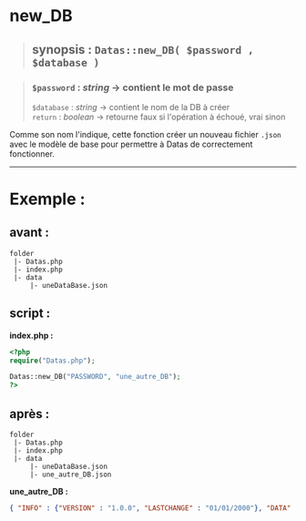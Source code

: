 # new_DB

> ## synopsis : `Datas::new_DB( $password , $database )`  

> ### `$password` : *string* -> contient le mot de passe  
> `$database` : *string* -> contient le nom de la DB à créer  
> `return` : *boolean* -> retourne faux si l'opération à échoué, vrai sinon  

Comme son nom l'indique, cette fonction créer un nouveau fichier `.json` avec le modèle de base pour permettre à Datas de correctement fonctionner.

---

# Exemple : 

## avant :

```
folder
 |- Datas.php
 |- index.php
 |- data
     |- uneDataBase.json
```

## script :

**index.php :**  

```php
<?php
require("Datas.php");

Datas::new_DB("PASSWORD", "une_autre_DB");
?>
```

## après :

```
folder
 |- Datas.php
 |- index.php
 |- data
     |- uneDataBase.json
     |- une_autre_DB.json
```

**une_autre_DB :**  

```JSON
{ "INFO" : {"VERSION" : "1.0.0", "LASTCHANGE" : "01/01/2000"}, "DATA" : []}
```